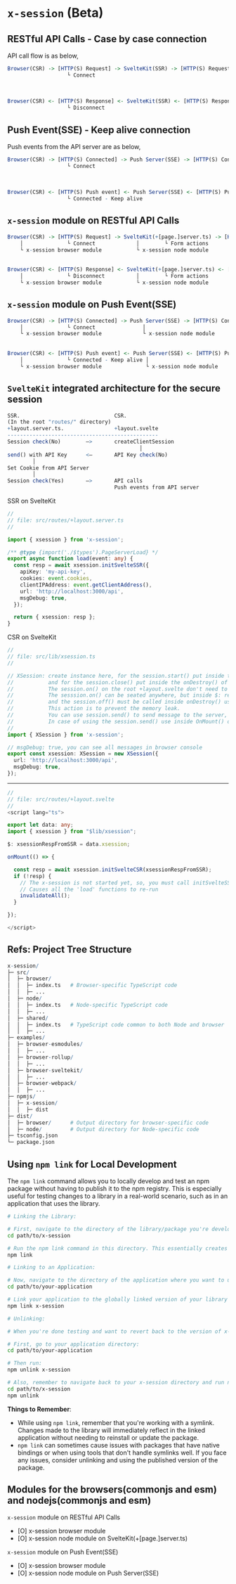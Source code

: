 # `x-session` (Beta)

## RESTful API Calls - Case by case connection

API call flow is as below,

```r
Browser(CSR) -> [HTTP(S) Request] -> SvelteKit(SSR) -> [HTTP(S) Request] -> API Server
                   └ Connect                                                   │
                                                                               │──  MemCache
                                                                               │──  Database
                                                                               │
Browser(CSR) <- [HTTP(S) Response] <- SvelteKit(SSR) <- [HTTP(S) Response] <- API Server
                   └ Disconnect
```

## Push Event(SSE) - Keep alive connection

Push events from the API server are as below,

```r
Browser(CSR) -> [HTTP(S) Connected] -> Push Server(SSE) -> [HTTP(S) Connected] -> API Server
                   └ Connect                                                         │
                                                                                     │──  MemCache
                                                                                     │──  Database
                                                                                     │
Browser(CSR) <- [HTTP(S) Push event] <- Push Server(SSE) <- [HTTP(S) Push event] <- API Server
                   └ Connected - Keep alive
```

## `x-session` module on RESTful API Calls

```r
Browser(CSR) -> [HTTP(S) Request] -> SvelteKit(+[page.]server.ts) -> [HTTP(S) Request] -> API Server
    │              └ Connect             │        └ Form actions                             │
    └ x-session browser module           └ x-session node module                             │──  MemCache
                                                                                             │──  Database
                                                                                             │
Browser(CSR) <- [HTTP(S) Response] <- SvelteKit(+[page.]server.ts) <- [HTTP(S) Response] <- API Server
    │              └ Disconnect          │        └ Form actions
    └ x-session browser module           └ x-session node module
```

## `x-session` module on Push Event(SSE)

```r
Browser(CSR) -> [HTTP(S) Connected] -> Push Server(SSE) -> [HTTP(S) Connected] -> API Server
    │              └ Connect               │                                         │
    └ x-session browser module             └ x-session node module                   │──  MemCache
                                                                                     │──  Database
                                                                                     │
Browser(CSR) <- [HTTP(S) Push event] <- Push Server(SSE) <- [HTTP(S) Push event] <- API Server
    │              └ Connected - Keep alive │
    └ x-session browser module              └ x-session node module
```

## `SvelteKit` integrated architecture for the secure session

```r
SSR.                              CSR.
(In the root "routes/" directory)
+layout.server.ts.                +layout.svelte
------------------------------------------------
Session check(No)        —>       createClientSession
                                          │
send() with API Key      <—       API Key check(No)
        │
Set Cookie from API Server
        │
Session check(Yes)       —>       API calls
                                  Push events from API server
```

SSR on SvelteKit

```ts
//
// file: src/routes/+layout.server.ts
//

import { xsession } from 'x-session';

/** @type {import('./$types').PageServerLoad} */
export async function load(event: any) {
  const resp = await xsession.initSvelteSSR({
    apiKey: 'my-api-key',
    cookies: event.cookies,
    clientIPAddress: event.getClientAddress(),
    url: 'http://localhost:3000/api',
    msgDebug: true,
  });

  return { xsession: resp };
}
```

CSR on SvelteKit

```ts
//
// file: src/lib/xsession.ts
//

// XSession: create instance here, for the session.start() put inside the onMount(),
//           and for the session.close() put inside the onDestroy() of the root +layout.svelte.
//           The session.on() on the root +layout.svelte don't need to call session.off(),
//           The sesssion.on() can be seated anywhere, but inside $: reactive statement,
//           and the session.off() must be called inside onDestroy() using the return value of session.on().
//           This action is to prevent the memory leak.
//           You can use session.send() to send message to the server, and get the response from the server.
//           In case of using the session.send() use inside OnMount() or OnDestroy().
//
import { XSession } from 'x-session';

// msgDebug: true, you can see all messages in browser console
export const xsession: XSession = new XSession({
  url: 'http://localhost:3000/api',
  msgDebug: true,
});
```

---

```ts
//
// file: src/routes/+layout.svelte
//
<script lang="ts">

export let data: any;
import { xsession } from "$lib/xsession";

$: xsessionRespFromSSR = data.xsession;

onMount(() => {

  const resp = await xsession.initSvelteCSR(xsessionRespFromSSR);
  if (!resp) {
    // The x-session is not started yet, so, you must call initSvelteSSR() method next.
    // Causes all the 'load' functions to re-run
    invalidateAll();
  }

});

</script>
```

## Refs: Project Tree Structure

```r
x-session/
├─ src/
│  ├─ browser/
│  │  ├─ index.ts   # Browser-specific TypeScript code
│  │  ├─ ...
│  ├─ node/
│  │  ├─ index.ts   # Node-specific TypeScript code
│  │  ├─ ...
│  ├─ shared/
│  │  ├─ index.ts   # TypeScript code common to both Node and browser
│  │  ├─ ...
├─ examples/
│  ├─ browser-esmodules/
│  │  ├─ ...
│  ├─ browser-rollup/
│  │  ├─ ...
│  ├─ browser-sveltekit/
│  │  ├─ ...
│  ├─ browser-webpack/
│  │  ├─ ...
├─ npmjs/
│  ├─ x-session/
│  │  ├─ dist
├─ dist/
│  ├─ browser/      # Output directory for browser-specific code
│  ├─ node/         # Output directory for Node-specific code
├─ tsconfig.json
└─ package.json
```

## Using `npm link` for Local Development

The `npm link` command allows you to locally develop and test an npm package without having to publish it to the npm registry. This is especially useful for testing changes to a library in a real-world scenario, such as in an application that uses the library.

```bash
# Linking the Library:

# First, navigate to the directory of the library/package you're developing.
cd path/to/x-session

# Run the npm link command in this directory. This essentially creates a global symlink to this package.
npm link

# Linking to an Application:

# Now, navigate to the directory of the application where you want to use the linked version of your library.
cd path/to/your-application

# Link your application to the globally linked version of your library with the following command:
npm link x-session

# Unlinking:

# When you're done testing and want to revert back to the version of x-session in the npm registry (or simply remove the symlinked version), you can "unlink".

# First, go to your application directory:
cd path/to/your-application

# Then run:
npm unlink x-session

# Also, remember to navigate back to your x-session directory and run npm unlink there as well to remove the global symlink.
cd path/to/x-session
npm unlink
```

**Things to Remember**:

- While using `npm link`, remember that you're working with a symlink. Changes made to the library will immediately reflect in the linked application without needing to reinstall or update the package.
- `npm link` can sometimes cause issues with packages that have native bindings or when using tools that don't handle symlinks well. If you face any issues, consider unlinking and using the published version of the package.

## Modules for the browsers(commonjs and esm) and nodejs(commonjs and esm)

`x-session` module on RESTful API Calls

- [O] x-session browser module
- [O] x-session node module on SvelteKit(+[page.]server.ts)

`x-session` module on Push Event(SSE)

- [O] x-session browser module
- [O] x-session node module on Push Server(SSE)
